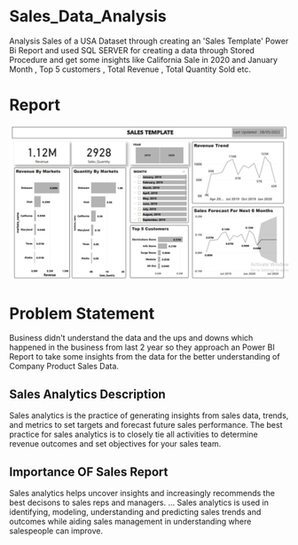 # Sales_Data_Analysis
Analysis Sales of a USA Dataset through creating an 'Sales Template' Power Bi Report and used SQL SERVER for creating a data through Stored Procedure and get some insights like California Sale in 2020 and January Month , Top 5 customers , Total Revenue , Total Quantity Sold etc.

# Report
![](https://github.com/naveen12334/Sales_Data_Analysis/blob/main/Report_Image.PNG)

# Problem Statement
Business didn't understand the data and the ups and downs which happened in the business from last 2 year so they approach an Power BI Report to take some insights from the data for the better understanding of Company Product Sales Data.

## Sales Analytics Description

Sales analytics is the practice of generating insights from sales data, trends, and metrics to set targets and forecast future sales performance. The best practice for sales analytics is to closely tie all activities to determine revenue outcomes and set objectives for your sales team.

## Importance OF Sales Report

Sales analytics helps uncover insights and increasingly recommends the best decisons to sales reps and managers. ... Sales analytics is used in identifying, modeling, understanding and predicting sales trends and outcomes while aiding sales management in understanding where salespeople can improve.
